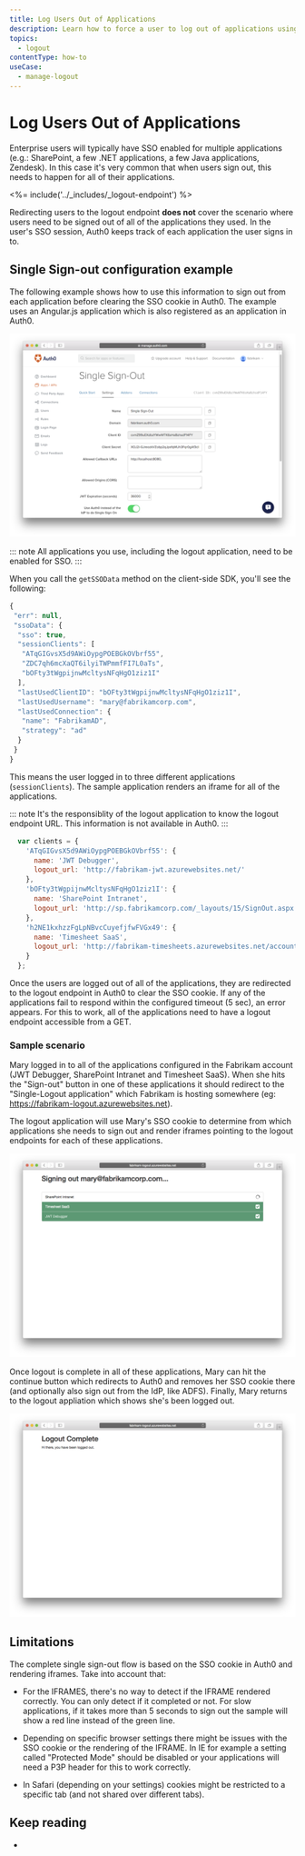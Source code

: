 ```yaml
---
title: Log Users Out of Applications
description: Learn how to force a user to log out of applications using the Auth0 logout endpoint. 
topics:
  - logout
contentType: how-to
useCase:
  - manage-logout
---
```


# Log Users Out of Applications


Enterprise users will typically have SSO enabled for multiple applications (e.g.: SharePoint, a few .NET applications, a few Java applications, Zendesk). In this case it's very common that when users sign out, this needs to happen for all of their applications.

<%= include('../_includes/_logout-endpoint') %>

Redirecting users to the logout endpoint **does not** cover the scenario where users need to be signed out of all of the applications they used. In the user's SSO session, Auth0 keeps track of each application the user signs in to. 

## Single Sign-out configuration example

The following example shows how to use this information to sign out from each application before clearing the SSO cookie in Auth0. The example uses an Angular.js application which is also registered as an application in Auth0.

![Single Sign-Out Screen](/media/articles/logout/single-sign-out.png)

::: note
All applications you use, including the logout application, need to be enabled for SSO.
:::

When you call the `getSSOData` method on the client-side SDK, you'll see the following:

```js
{
 "err": null,
 "ssoData": {
  "sso": true,
  "sessionClients": [
   "ATqGIGvsX5d9AWiOypgPOEBGkOVbrf55",
   "ZDC7qh6mcXaQT6ilyiTWPmmfFI7L0aTs",
   "bOFty3tWgpijnwMcltysNFqHgO1ziz1I"
  ],
  "lastUsedClientID": "bOFty3tWgpijnwMcltysNFqHgO1ziz1I",
  "lastUsedUsername": "mary@fabrikamcorp.com",
  "lastUsedConnection": {
   "name": "FabrikamAD",
   "strategy": "ad"
  }
 }
}
```

This means the user logged in to three different applications (`sessionClients`). The sample application renders an iframe for all of the applications. 

::: note
It's the responsiblity of the logout application to know the logout endpoint URL. This information is not available in Auth0.
:::

```js
  var clients = {
    'ATqGIGvsX5d9AWiOypgPOEBGkOVbrf55': {
      name: 'JWT Debugger',
      logout_url: 'http://fabrikam-jwt.azurewebsites.net/'
    },
    'bOFty3tWgpijnwMcltysNFqHgO1ziz1I': {
      name: 'SharePoint Intranet',
      logout_url: 'http://sp.fabrikamcorp.com/_layouts/15/SignOut.aspx'
    },
    'h2NE1kxhzzFgLpNBvcCuyefjfwFVGx49': {
      name: 'Timesheet SaaS',
      logout_url: 'http://fabrikam-timesheets.azurewebsites.net/account/logoff'
    }
  };
```

Once the users are logged out of all of the applications,  they are redirected to the logout endpoint in Auth0 to clear the SSO cookie. If any of the applications fail to respond within the configured timeout (5 sec), an error appears. For this to work, all of the applications need to have a logout endpoint accessible from a GET.

### Sample scenario

Mary logged in to all of the applications configured in the Fabrikam account (JWT Debugger, SharePoint Intranet and Timesheet SaaS). When she hits the "Sign-out" button in one of these applications it should redirect to the "Single-Logout application" which Fabrikam is hosting somewhere (eg: https://fabrikam-logout.azurewebsites.net).

The logout application will use Mary's SSO cookie to determine from which applications she needs to sign out and render iframes pointing to the logout endpoints for each of these applications.

![Mary Signing Out](/media/articles/logout/signing-out-scenario1.png)

Once logout is complete in all of these applications, Mary can hit the continue button which redirects to Auth0 and removes her SSO cookie there (and optionally also sign out from the IdP, like ADFS). Finally, Mary returns to the logout appliation which shows she's been logged out.

![Mary Logout Complete](/media/articles/logout/signing-out-scenario2.png)

## Limitations

The complete single sign-out flow is based on the SSO cookie in Auth0 and rendering iframes. Take into account that:

* For the IFRAMES, there's no way to detect if the IFRAME rendered correctly. You can only detect if it completed or not. For slow applications, if it takes more than 5 seconds to sign out the sample will show a red line instead of the green line.

* Depending on specific browser settings there might be issues with the SSO cookie or the rendering of the IFRAME.
In IE for example a setting called "Protected Mode" should be disabled or your applications will need a P3P header for this to work correctly.

* In Safari (depending on your settings) cookies might be restricted to a specific tab (and not shared over different tabs).

## Keep reading

* 

